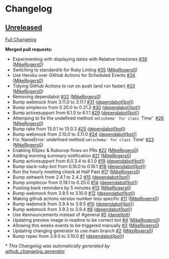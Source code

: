 # Changelog

## [Unreleased](https://github.com/Virtual-Coffee/Virtual-Coffee-Bot/tree/HEAD)

[Full Changelog](https://github.com/Virtual-Coffee/Virtual-Coffee-Bot/compare/4c5369e651933bff6d2a3c701e33a9ec8b425d35...HEAD)

**Merged pull requests:**

- Experimenting with displaying dates with Relative timezones [\#36](https://github.com/Virtual-Coffee/Virtual-Coffee-Bot/pull/36) ([MikeRogers0](https://github.com/MikeRogers0))
- Switching to standardrb for Ruby Linting [\#35](https://github.com/Virtual-Coffee/Virtual-Coffee-Bot/pull/35) ([MikeRogers0](https://github.com/MikeRogers0))
- Use Heroku over GitHub Actions for Scheduled Events [\#34](https://github.com/Virtual-Coffee/Virtual-Coffee-Bot/pull/34) ([MikeRogers0](https://github.com/MikeRogers0))
- Tidying GitHub Actions to run on push \(and run faster\) [\#33](https://github.com/Virtual-Coffee/Virtual-Coffee-Bot/pull/33) ([MikeRogers0](https://github.com/MikeRogers0))
- Removing dependabot [\#32](https://github.com/Virtual-Coffee/Virtual-Coffee-Bot/pull/32) ([MikeRogers0](https://github.com/MikeRogers0))
- Bump webmock from 3.11.0 to 3.11.1 [\#31](https://github.com/Virtual-Coffee/Virtual-Coffee-Bot/pull/31) ([dependabot[bot]](https://github.com/apps/dependabot))
- Bump simplecov from 0.20.0 to 0.21.2 [\#30](https://github.com/Virtual-Coffee/Virtual-Coffee-Bot/pull/30) ([dependabot[bot]](https://github.com/apps/dependabot))
- Bump activesupport from 6.1.0 to 6.1.1 [\#29](https://github.com/Virtual-Coffee/Virtual-Coffee-Bot/pull/29) ([dependabot[bot]](https://github.com/apps/dependabot))
- Attemping to fix the undefined method `xmlschema' for class `Time'` [\#26](https://github.com/Virtual-Coffee/Virtual-Coffee-Bot/pull/26) ([MikeRogers0](https://github.com/MikeRogers0))
- Bump rake from 13.0.1 to 13.0.3 [\#25](https://github.com/Virtual-Coffee/Virtual-Coffee-Bot/pull/25) ([dependabot[bot]](https://github.com/apps/dependabot))
- Bump webmock from 3.10.0 to 3.11.0 [\#24](https://github.com/Virtual-Coffee/Virtual-Coffee-Bot/pull/24) ([dependabot[bot]](https://github.com/apps/dependabot))
- Fix: NameError: undefined method `xmlschema' for class `Time' [\#23](https://github.com/Virtual-Coffee/Virtual-Coffee-Bot/pull/23) ([MikeRogers0](https://github.com/MikeRogers0))
- Enabling RSpec & Rubocop flows on PRs [\#22](https://github.com/Virtual-Coffee/Virtual-Coffee-Bot/pull/22) ([MikeRogers0](https://github.com/MikeRogers0))
- Adding morning summary notification [\#21](https://github.com/Virtual-Coffee/Virtual-Coffee-Bot/pull/21) ([MikeRogers0](https://github.com/MikeRogers0))
- Bump activesupport from 6.0.3.4 to 6.1.0 [\#19](https://github.com/Virtual-Coffee/Virtual-Coffee-Bot/pull/19) ([dependabot[bot]](https://github.com/apps/dependabot))
- Bump slack-ruby-bot from 0.16.0 to 0.16.1 [\#18](https://github.com/Virtual-Coffee/Virtual-Coffee-Bot/pull/18) ([dependabot[bot]](https://github.com/apps/dependabot))
- Run the hourly meeting check at Half Past [\#17](https://github.com/Virtual-Coffee/Virtual-Coffee-Bot/pull/17) ([MikeRogers0](https://github.com/MikeRogers0))
- Bump zeitwerk from 2.4.1 to 2.4.2 [\#15](https://github.com/Virtual-Coffee/Virtual-Coffee-Bot/pull/15) ([dependabot[bot]](https://github.com/apps/dependabot))
- Bump simplecov from 0.19.1 to 0.20.0 [\#14](https://github.com/Virtual-Coffee/Virtual-Coffee-Bot/pull/14) ([dependabot[bot]](https://github.com/apps/dependabot))
- Pushing back reminders by 5 minutes [\#13](https://github.com/Virtual-Coffee/Virtual-Coffee-Bot/pull/13) ([MikeRogers0](https://github.com/MikeRogers0))
- Bump webmock from 3.9.5 to 3.10.0 [\#12](https://github.com/Virtual-Coffee/Virtual-Coffee-Bot/pull/12) ([dependabot[bot]](https://github.com/apps/dependabot))
- Making github actions version number less specific [\#11](https://github.com/Virtual-Coffee/Virtual-Coffee-Bot/pull/11) ([MikeRogers0](https://github.com/MikeRogers0))
- Bump webmock from 3.9.4 to 3.9.5 [\#10](https://github.com/Virtual-Coffee/Virtual-Coffee-Bot/pull/10) ([dependabot[bot]](https://github.com/apps/dependabot))
- Bump webmock from 3.9.3 to 3.9.4 [\#8](https://github.com/Virtual-Coffee/Virtual-Coffee-Bot/pull/8) ([dependabot[bot]](https://github.com/apps/dependabot))
- Use \#announcements instead of \#general [\#5](https://github.com/Virtual-Coffee/Virtual-Coffee-Bot/pull/5) ([danieltott](https://github.com/danieltott))
- Updating preview image in readme to be correct bot [\#4](https://github.com/Virtual-Coffee/Virtual-Coffee-Bot/pull/4) ([MikeRogers0](https://github.com/MikeRogers0))
- Allowing this weeks events to be triggered manually [\#3](https://github.com/Virtual-Coffee/Virtual-Coffee-Bot/pull/3) ([MikeRogers0](https://github.com/MikeRogers0))
- Updating changing generator to use main branch [\#2](https://github.com/Virtual-Coffee/Virtual-Coffee-Bot/pull/2) ([MikeRogers0](https://github.com/MikeRogers0))
- Bump rspec from 3.9.0 to 3.10.0 [\#1](https://github.com/Virtual-Coffee/Virtual-Coffee-Bot/pull/1) ([dependabot[bot]](https://github.com/apps/dependabot))



\* *This Changelog was automatically generated by [github_changelog_generator](https://github.com/github-changelog-generator/github-changelog-generator)*
